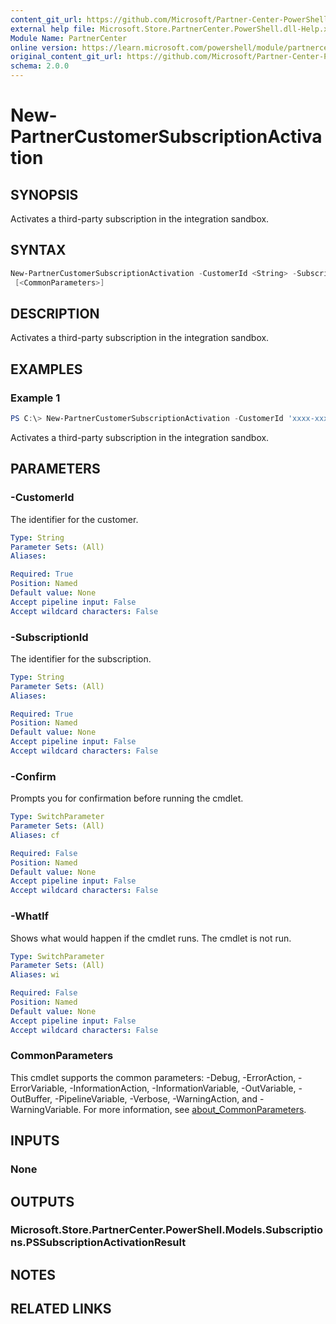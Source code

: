 ```yaml
---
content_git_url: https://github.com/Microsoft/Partner-Center-PowerShell/blob/master/docs/help/New-PartnerCustomerSubscriptionActivation.md
external help file: Microsoft.Store.PartnerCenter.PowerShell.dll-Help.xml
Module Name: PartnerCenter
online version: https://learn.microsoft.com/powershell/module/partnercenter/New-PartnerCustomerSubscriptionActivation
original_content_git_url: https://github.com/Microsoft/Partner-Center-PowerShell/blob/master/docs/help/New-PartnerCustomerSubscriptionActivation.md
schema: 2.0.0
---
```


# New-PartnerCustomerSubscriptionActivation

## SYNOPSIS
Activates a third-party subscription in the integration sandbox.

## SYNTAX

```powershell
New-PartnerCustomerSubscriptionActivation -CustomerId <String> -SubscriptionId <String> [-WhatIf] [-Confirm]
 [<CommonParameters>]
```

## DESCRIPTION
Activates a third-party subscription in the integration sandbox.

## EXAMPLES

### Example 1
```powershell
PS C:\> New-PartnerCustomerSubscriptionActivation -CustomerId 'xxxx-xxxx-xxxx-xxxx' -SubscriptionId 'yyyy-yyyy-yyyy-yyyy'
```

Activates a third-party subscription in the integration sandbox.

## PARAMETERS

### -CustomerId
The identifier for the customer.

```yaml
Type: String
Parameter Sets: (All)
Aliases:

Required: True
Position: Named
Default value: None
Accept pipeline input: False
Accept wildcard characters: False
```

### -SubscriptionId
The identifier for the subscription.

```yaml
Type: String
Parameter Sets: (All)
Aliases:

Required: True
Position: Named
Default value: None
Accept pipeline input: False
Accept wildcard characters: False
```

### -Confirm
Prompts you for confirmation before running the cmdlet.

```yaml
Type: SwitchParameter
Parameter Sets: (All)
Aliases: cf

Required: False
Position: Named
Default value: None
Accept pipeline input: False
Accept wildcard characters: False
```

### -WhatIf
Shows what would happen if the cmdlet runs.
The cmdlet is not run.

```yaml
Type: SwitchParameter
Parameter Sets: (All)
Aliases: wi

Required: False
Position: Named
Default value: None
Accept pipeline input: False
Accept wildcard characters: False
```

### CommonParameters
This cmdlet supports the common parameters: -Debug, -ErrorAction, -ErrorVariable, -InformationAction, -InformationVariable, -OutVariable, -OutBuffer, -PipelineVariable, -Verbose, -WarningAction, and -WarningVariable. For more information, see [about_CommonParameters](http://go.microsoft.com/fwlink/?LinkID=113216).

## INPUTS

### None

## OUTPUTS

### Microsoft.Store.PartnerCenter.PowerShell.Models.Subscriptions.PSSubscriptionActivationResult

## NOTES

## RELATED LINKS
